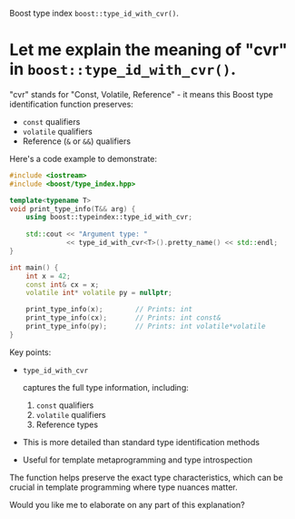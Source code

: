 Boost type index `boost::type_id_with_cvr()`.

# Let me explain the meaning of "cvr" in `boost::type_id_with_cvr()`.

"cvr" stands for "Const, Volatile, Reference" - it means this Boost type identification function preserves:

- `const` qualifiers
- `volatile` qualifiers
- Reference (`&` or `&&`) qualifiers

Here's a code example to demonstrate:

```cpp
#include <iostream>
#include <boost/type_index.hpp>

template<typename T>
void print_type_info(T&& arg) {
    using boost::typeindex::type_id_with_cvr;
    
    std::cout << "Argument type: " 
              << type_id_with_cvr<T>().pretty_name() << std::endl;
}

int main() {
    int x = 42;
    const int& cx = x;
    volatile int* volatile py = nullptr;

    print_type_info(x);        // Prints: int
    print_type_info(cx);       // Prints: int const&
    print_type_info(py);       // Prints: int volatile*volatile
}
```

Key points:

- ```
  type_id_with_cvr
  ```

   captures the full type information, including:

  1. `const` qualifiers
  2. `volatile` qualifiers
  3. Reference types

- This is more detailed than standard type identification methods

- Useful for template metaprogramming and type introspection

The function helps preserve the exact type characteristics, which can be crucial in template programming where type nuances matter.

Would you like me to elaborate on any part of this explanation?